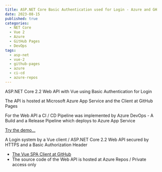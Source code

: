 ```yaml
---
title: ASP.NET Core Basic Authentication used for Login - Azure and GH Pages 
date: 2023-08-15
published: true
categories:
  - NET Core
  - Vue 2
  - Azure
  - GitHub Pages
  - DevOps  
tags:
  - asp-net
  - vue-2
  - github-pages
  - azure
  - ci-cd
  - azure-repos
---
```



ASP.NET Core 2.2 Web API with Vue using Basic Authentication for Login

The API is hosted at Microsoft Azure App Service and the Client at GitHub Pages 

For the Web API a CI / CD Pipeline was implemented by Azure DevOps - A Build and a Release Pipeline which deploys to Azure App Service

<a href="https://persteenolsen.github.io/vue-basic-auth-gh-pages-client/" target="_blank" title="Basic Authentication">Try the demo...</a>

<p>A Login system by a Vue client / ASP.NET Core 2.2 Web API secured by HTTPS and a Basic Authorization Header</p>

<ul>

<li><a href="https://github.com/persteenolsen/vue-basic-auth-gh-pages-client" target="_blank">The Vue SPA Client at GitHub</a></li>
<li>The source code of the Web API is hosted at Azure Repos / Private access only</li>
</ul>
